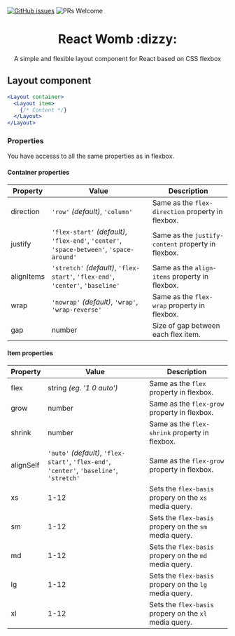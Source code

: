 [![GitHub issues](https://img.shields.io/github/issues/ludens-reklamebyra/react-womb.svg)](https://github.com/ludens-reklamebyra/react-womb/issues) ![PRs Welcome](https://img.shields.io/badge/PRs-welcome-brightgreen.svg)

<h1 align="center">React Womb :dizzy:</h1>
<p align="center">A simple and flexible layout component for React based on CSS flexbox</p>

## Layout component

```jsx
<Layout container>
  <Layout item>
    {/* Content */}
  </Layout>
</Layout>
```

### Properties
You have accesss to all the same properties as in flexbox.

#### Container properties
| Property | Value | Description |
| --- | --- | --- |
| direction | `'row'` *(default)*, `'column'` | Same as the `flex-direction` property in flexbox. |
| justify | `'flex-start'` *(default)*, `'flex-end'`, `'center'`, `'space-between'`, `'space-around'` | Same as the `justify-content` property in flexbox. |
| alignItems | `'stretch'` *(default)*, `'flex-start'`, `'flex-end'`, `'center'`, `'baseline'` | Same as the `align-items` property in flexbox. |
| wrap | `'nowrap'` *(default)*, `'wrap'`, `'wrap-reverse'` | Same as the `flex-wrap` property in flexbox. |
| gap | number | Size of gap between each flex item. |

#### Item properties
| Property | Value | Description |
| --- | --- | --- |
| flex | string *(eg. '1 0 auto')* | Same as the `flex` property in flexbox. |
| grow | number | Same as the `flex-grow` property in flexbox. |
| shrink | number | Same as the `flex-shrink` property in flexbox. |
| alignSelf | `'auto'` *(default)*, `'flex-start'`, `'flex-end'`, `'center'`, `'baseline'`, `'stretch'` | Same as the `flex-grow` property in flexbox. |
| xs | 1-12 | Sets the `flex-basis` propery on the `xs` media query. |
| sm | 1-12 | Sets the `flex-basis` propery on the `sm` media query. |
| md | 1-12 | Sets the `flex-basis` propery on the `md` media query. |
| lg | 1-12 | Sets the `flex-basis` propery on the `lg` media query. |
| xl | 1-12 | Sets the `flex-basis` propery on the `xl` media query. |

